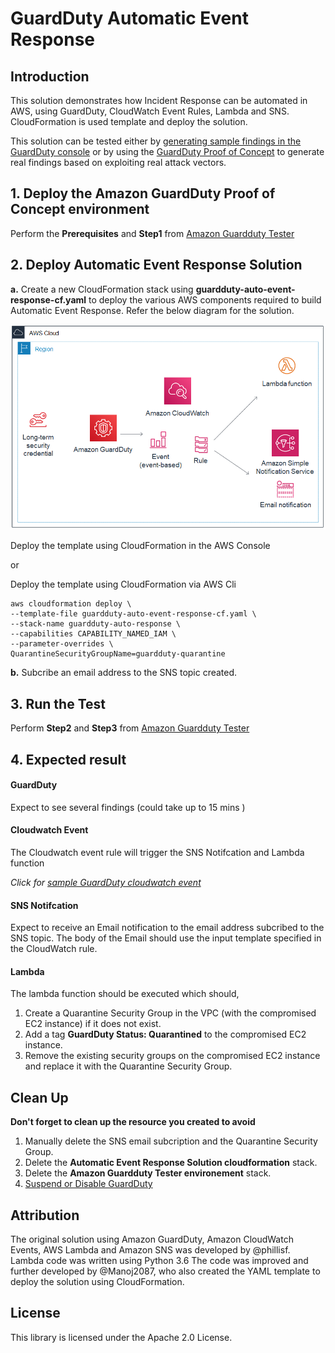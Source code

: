 # GuardDuty Automatic Event Response

## Introduction
This solution demonstrates how Incident Response can be automated in AWS, using GuardDuty, CloudWatch Event Rules, Lambda and SNS. CloudFormation is used template and deploy the solution.

This solution can be tested either by [generating sample findings in the GuardDuty console](https://docs.aws.amazon.com/guardduty/latest/ug/guardduty_findings.html#guardduty_sample-findings) or by using the [GuardDuty Proof of Concept](https://docs.aws.amazon.com/guardduty/latest/ug/guardduty_findings.html#guardduty_findings-scripts) to generate real findings based on exploiting real attack vectors.

## 1. Deploy the Amazon GuardDuty Proof of Concept environment

Perform the **Prerequisites** and **Step1** from [Amazon Guardduty Tester](https://github.com/awslabs/amazon-guardduty-tester)

## 2. Deploy Automatic Event Response Solution

**a.** Create a new CloudFormation stack using **guardduty-auto-event-response-cf.yaml** to 
deploy the various AWS components required to build Automatic Event Response. Refer
the below diagram for the solution.

![Automatic Event Response Solution](docs/guardduty-auto-event-response-solution.png)

Deploy the template using CloudFormation in the AWS Console

or

Deploy the template using CloudFormation via AWS Cli
```
aws cloudformation deploy \
--template-file guardduty-auto-event-response-cf.yaml \
--stack-name guardduty-auto-response \
--capabilities CAPABILITY_NAMED_IAM \
--parameter-overrides \
QuarantineSecurityGroupName=guardduty-quarantine
```

**b.** Subcribe an email address to the SNS topic created.

## 3. Run the Test

Perform **Step2** and **Step3** from [Amazon Guardduty Tester](https://github.com/awslabs/amazon-guardduty-tester) 

## 4. Expected result

#### GuardDuty
Expect to see several findings (could take up to 15 mins )

#### Cloudwatch Event
The Cloudwatch event rule will trigger the SNS Notifcation and Lambda function

*Click for [sample GuardDuty cloudwatch event](docs/guardduty-cloudwatch-event-sample.json)*

#### SNS Notifcation
Expect to receive an Email notification to the email address subcribed to the SNS topic.
The body of the Email should use the input template specified in the CloudWatch rule.

#### Lambda
The lambda function should be executed which should,
1.  Create a Quarantine Security Group in the VPC (with the compromised EC2 instance) if it does not exist.
2.  Add a tag **GuardDuty Status: Quarantined** to the compromised EC2 instance.
3.  Remove the existing security groups on the compromised EC2 instance and replace it with the Quarantine Security Group.

## Clean Up

**Don't forget to clean up the resource you created to avoid**
1. Manually delete the SNS email subcription and the Quarantine Security Group.
2. Delete the **Automatic Event Response Solution cloudformation** stack.
3. Delete the **Amazon Guardduty Tester environement** stack.
4. [Suspend or Disable GuardDuty](https://docs.aws.amazon.com/guardduty/latest/ug/guardduty_suspend-disable.html)

## Attribution
The original solution using Amazon GuardDuty, Amazon CloudWatch Events, AWS Lambda and Amazon SNS was developed by @phillisf. Lambda code was written using Python 3.6  The code was improved and further developed by @Manoj2087, who also created the YAML template to deploy the solution using CloudFormation.

## License

This library is licensed under the Apache 2.0 License. 
